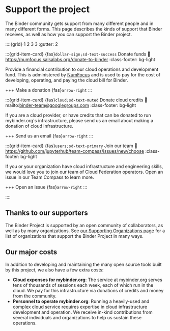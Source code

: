 # Support the project

The Binder community gets support from many different people and in many different forms.
This page describes the kinds of support that Binder receives, as well as how you can support the Binder project.


::::{grid} 1 2 3 3
:gutter: 2

:::{grid-item-card} {fas}`dollar-sign;sd-text-success` Donate funds
:link: https://numfocus.salsalabs.org/donate-to-binder
:class-footer: bg-light

Provide a financial contribution to our cloud operations and development fund.
This is administered by [NumFocus](https://numfocus.org) and is used to pay for the cost of developing, operating, and paying the cloud bill for Binder.

+++
Make a donation {fas}`arrow-right`
:::

:::{grid-item-card} {fas}`cloud;sd-text-muted` Donate cloud credits
:link: mailto:binder-team@googlegroups.com
:class-footer: bg-light

If you are a cloud provider, or have credits that can be donated to run mybinder.org's infrastructure, please send us an email about making a donation of cloud infrastructure.

+++
Send us an email {fas}`arrow-right`
:::

:::{grid-item-card} {fas}`users;sd-text-primary` Join our team
:link: https://github.com/jupyterhub/team-compass/issues/new/choose
:class-footer: bg-light

If you or your organization have cloud infrastructure and engineering skills, we would love you to join our team of Cloud Federation operators. Open an issue in our Team Compass to learn more.

+++
Open an issue {fas}`arrow-right`
:::

::::

## Thanks to our supporters

The Binder Project is supported by an open community of collaborators, as well as by many organizations.
See [our Supporting Organizations page](thanks.md) for a list of organizations that support the Binder Project in many ways.

## Our major costs

In addition to developing and maintaining the many open source tools built by this project, we also have a few extra costs:

- **Cloud expenses for mybinder.org**: The service at mybinder.org serves tens of thousands of sessions each week, each of which run in the cloud.
  We pay for this infrastructure via donations of credits and money from the community.
- **Personnel to operate mybinder.org**: Running a heavily-used and complex cloud service requires expertise in cloud infrastructure development and operation.
  We receive in-kind contributions from several individuals and organizations to help us sustain these operations.
